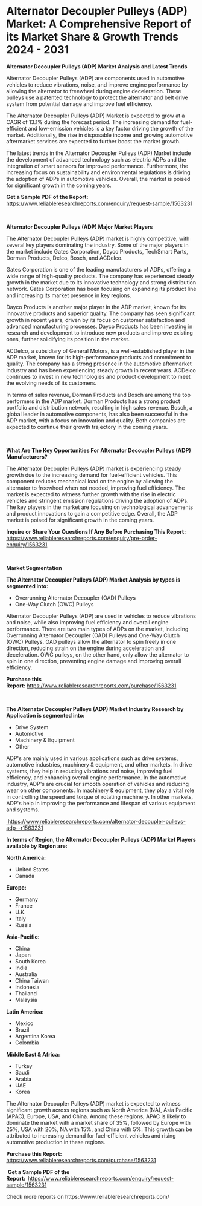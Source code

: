 <p><h1>Alternator Decoupler Pulleys (ADP) Market: A Comprehensive Report of its Market Share & Growth Trends 2024 - 2031</h1></p><p><strong>Alternator Decoupler Pulleys (ADP) Market Analysis and Latest Trends</strong></p>
<p><p>Alternator Decoupler Pulleys (ADP) are components used in automotive vehicles to reduce vibrations, noise, and improve engine performance by allowing the alternator to freewheel during engine deceleration. These pulleys use a patented technology to protect the alternator and belt drive system from potential damage and improve fuel efficiency.</p><p>The Alternator Decoupler Pulleys (ADP) Market is expected to grow at a CAGR of 13.1% during the forecast period. The increasing demand for fuel-efficient and low-emission vehicles is a key factor driving the growth of the market. Additionally, the rise in disposable income and growing automotive aftermarket services are expected to further boost the market growth.</p><p>The latest trends in the Alternator Decoupler Pulleys (ADP) Market include the development of advanced technology such as electric ADPs and the integration of smart sensors for improved performance. Furthermore, the increasing focus on sustainability and environmental regulations is driving the adoption of ADPs in automotive vehicles. Overall, the market is poised for significant growth in the coming years.</p></p>
<p><strong>Get a Sample PDF of the Report:&nbsp;</strong> <a href="https://www.reliableresearchreports.com/enquiry/request-sample/1563231">https://www.reliableresearchreports.com/enquiry/request-sample/1563231</a></p>
<p>&nbsp;</p>
<p><strong>Alternator Decoupler Pulleys (ADP) Major Market Players</strong></p>
<p><p>The Alternator Decoupler Pulleys (ADP) market is highly competitive, with several key players dominating the industry. Some of the major players in the market include Gates Corporation, Dayco Products, TechSmart Parts, Dorman Products, Delco, Bosch, and ACDelco.</p><p>Gates Corporation is one of the leading manufacturers of ADPs, offering a wide range of high-quality products. The company has experienced steady growth in the market due to its innovative technology and strong distribution network. Gates Corporation has been focusing on expanding its product line and increasing its market presence in key regions.</p><p>Dayco Products is another major player in the ADP market, known for its innovative products and superior quality. The company has seen significant growth in recent years, driven by its focus on customer satisfaction and advanced manufacturing processes. Dayco Products has been investing in research and development to introduce new products and improve existing ones, further solidifying its position in the market.</p><p>ACDelco, a subsidiary of General Motors, is a well-established player in the ADP market, known for its high-performance products and commitment to quality. The company has a strong presence in the automotive aftermarket industry and has been experiencing steady growth in recent years. ACDelco continues to invest in new technologies and product development to meet the evolving needs of its customers.</p><p>In terms of sales revenue, Dorman Products and Bosch are among the top performers in the ADP market. Dorman Products has a strong product portfolio and distribution network, resulting in high sales revenue. Bosch, a global leader in automotive components, has also been successful in the ADP market, with a focus on innovation and quality. Both companies are expected to continue their growth trajectory in the coming years.</p></p>
<p>&nbsp;</p>
<p><strong>What Are The Key Opportunities For Alternator Decoupler Pulleys (ADP) Manufacturers?</strong></p>
<p><p>The Alternator Decoupler Pulleys (ADP) market is experiencing steady growth due to the increasing demand for fuel-efficient vehicles. This component reduces mechanical load on the engine by allowing the alternator to freewheel when not needed, improving fuel efficiency. The market is expected to witness further growth with the rise in electric vehicles and stringent emission regulations driving the adoption of ADPs. The key players in the market are focusing on technological advancements and product innovations to gain a competitive edge. Overall, the ADP market is poised for significant growth in the coming years.</p></p>
<p><strong>Inquire or Share Your Questions If Any Before Purchasing This Report:</strong> <a href="https://www.reliableresearchreports.com/enquiry/pre-order-enquiry/1563231">https://www.reliableresearchreports.com/enquiry/pre-order-enquiry/1563231</a></p>
<p>&nbsp;</p>
<p><strong>Market Segmentation</strong></p>
<p><strong>The Alternator Decoupler Pulleys (ADP) Market Analysis by types is segmented into:</strong></p>
<p><ul><li>Overrunning Alternator Decoupler (OAD) Pulleys</li><li>One-Way Clutch (OWC) Pulleys</li></ul></p>
<p><p>Alternator Decoupler Pulleys (ADP) are used in vehicles to reduce vibrations and noise, while also improving fuel efficiency and overall engine performance. There are two main types of ADPs on the market, including Overrunning Alternator Decoupler (OAD) Pulleys and One-Way Clutch (OWC) Pulleys. OAD pulleys allow the alternator to spin freely in one direction, reducing strain on the engine during acceleration and deceleration. OWC pulleys, on the other hand, only allow the alternator to spin in one direction, preventing engine damage and improving overall efficiency.</p></p>
<p><strong>Purchase this Report:&nbsp;</strong><a href="https://www.reliableresearchreports.com/purchase/1563231">https://www.reliableresearchreports.com/purchase/1563231</a></p>
<p>&nbsp;</p>
<p><strong>The Alternator Decoupler Pulleys (ADP) Market Industry Research by Application is segmented into:</strong></p>
<p><ul><li>Drive System</li><li>Automotive</li><li>Machinery & Equipment</li><li>Other</li></ul></p>
<p><p>ADP's are mainly used in various applications such as drive systems, automotive industries, machinery & equipment, and other markets. In drive systems, they help in reducing vibrations and noise, improving fuel efficiency, and enhancing overall engine performance. In the automotive industry, ADP's are crucial for smooth operation of vehicles and reducing wear on other components. In machinery & equipment, they play a vital role in controlling the speed and torque of rotating machinery. In other markets, ADP's help in improving the performance and lifespan of various equipment and systems.</p></p>
<p><a href="https://www.reliableresearchreports.com/alternator-decoupler-pulleys-adp--r1563231">&nbsp;https://www.reliableresearchreports.com/alternator-decoupler-pulleys-adp--r1563231</a></p>
<p><strong>In terms of Region, the Alternator Decoupler Pulleys (ADP) Market Players available by Region are:</strong></p>
<p>
    <p> <strong> North America: </strong>
        <ul>
            <li>United States</li>
            <li>Canada</li>
        </ul>
        </p> 
    <p> <strong> Europe: </strong>
        <ul>
            <li>Germany</li>
            <li>France</li>
            <li>U.K.</li>
            <li>Italy</li>
            <li>Russia</li>
        </ul>
        </p> 
    <p> <strong> Asia-Pacific: </strong>
        <ul>
            <li>China</li>
            <li>Japan</li>
            <li>South Korea</li>
            <li>India</li>
            <li>Australia</li>
            <li>China Taiwan</li>
            <li>Indonesia</li>
            <li>Thailand</li>
            <li>Malaysia</li>
        </ul>
        </p> 
    <p> <strong> Latin America: </strong>
        <ul>
            <li>Mexico</li>
            <li>Brazil</li>
            <li>Argentina Korea</li>
            <li>Colombia</li>
        </ul>
        </p> 
    <p> <strong> Middle East & Africa: </strong>
        <ul>
            <li>Turkey</li>
            <li>Saudi</li>
            <li>Arabia</li>
            <li>UAE</li>
            <li>Korea</li>
        </ul>
    </p>
    </p>
<p><p>The Alternator Decoupler Pulleys (ADP) market is expected to witness significant growth across regions such as North America (NA), Asia Pacific (APAC), Europe, USA, and China. Among these regions, APAC is likely to dominate the market with a market share of 35%, followed by Europe with 25%, USA with 20%, NA with 15%, and China with 5%. This growth can be attributed to increasing demand for fuel-efficient vehicles and rising automotive production in these regions.</p></p>
<p><strong>Purchase this Report: </strong><a href="https://www.reliableresearchreports.com/purchase/1563231">https://www.reliableresearchreports.com/purchase/1563231</a></p>
<p>&nbsp;<strong>Get a Sample PDF of the Report:&nbsp;&nbsp;</strong><a href="https://www.reliableresearchreports.com/enquiry/request-sample/1563231">https://www.reliableresearchreports.com/enquiry/request-sample/1563231</a></p>
<p><strong></strong></p>
<p>Check more reports on https://www.reliableresearchreports.com/</p>